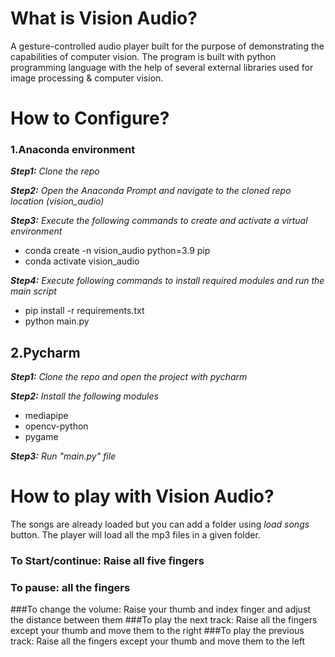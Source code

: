 # What	is	Vision	Audio?
A gesture-controlled audio player built for the purpose of demonstrating the capabilities of computer vision. The program is built with python programming language with the help of several external libraries used for image processing & computer vision.





# How	to	Configure?

### 1.Anaconda environment
***Step1:** Clone the repo*

***Step2:** Open the Anaconda Prompt and navigate to the cloned repo location (vision_audio)*

***Step3:** Execute the following commands to create and activate a virtual environment*
- conda create -n vision_audio python=3.9 pip
- conda activate vision_audio

***Step4:** Execute following commands to install required modules and run the main script*
- pip install -r requirements.txt
- python main.py


## 2.Pycharm
***Step1:** Clone the repo and open the project with pycharm*

***Step2:** Install the following modules*
- mediapipe
- opencv-python
- pygame

***Step3:** Run "main.py" file*


# How	to	play	with	Vision	Audio?

The songs are already loaded but you can add a folder using *load songs* button. The player will load all the mp3 files in a given folder.

### To Start/continue: Raise all five fingers
### To pause: all the fingers
###To change the volume: Raise your thumb and index finger and adjust the distance between them
###To play the next track: Raise all the fingers except your thumb and move them to the right
###To play the previous track: Raise all the fingers except your thumb and move them to the left

